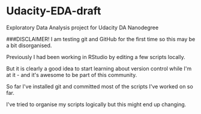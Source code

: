 # Udacity-EDA-draft
Exploratory Data Analysis project for Udacity DA Nanodegree

###DISCLAIMER!
I am testing git and GitHub for the first time so this may be a bit disorganised.

Previously I had been working in RStudio by editing a few scripts locally.

But it is clearly a good idea to start learning about version control while I'm at it - 
and it's awesome to be part of this community.

So far I've installed git and committed most of the  scripts I've worked on so far.

I've tried to organise my scripts logically but this might end up changing.

